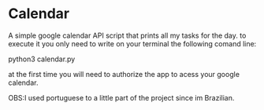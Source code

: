 # Calendar
A simple google calendar API script that prints all my tasks for the day.
to execute it you only need to write on your terminal the following comand line:

python3 calendar.py

at the first time you will need to authorize the app to acess your google calendar.

OBS:I used portuguese to a little part of the project since im Brazilian.
